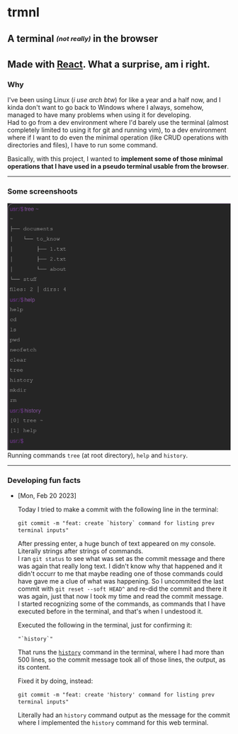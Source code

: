 # trmnl
## A terminal <sub><sup>*(not really)*</sup></sub> in the browser 
Made with [React](https://reactjs.org/). What a surprise, am i
right.  
---
  
### Why
I've been using Linux (*i use arch btw*) for like a year and a half now, and I kinda don't want to go back to Windows where I always, somehow, managed to have many problems when using it for developing.  
Had to go from a dev environment where I'd barely use the terminal (almost completely limited to using it for git and running vim), to a dev environment where if I want to do even the minimal operation (like CRUD operations with directories and files), I have to run some command.  

Basically, with this project, I wanted to **implement some of those minimal operations that I have used in a pseudo terminal usable from the browser**.

---

### Some screenshoots

![Running commands `tree` (at root directory), `help` and `history`](/docs/images/1.png)
Running commands `tree` (at root directory), `help` and `history`.

---

### Developing fun facts
- [Mon, Feb 20 2023]   

    Today I tried to make a commit with the following line in the terminal:
    ```
    git commit -m "feat: create `history` command for listing prev terminal inputs"
    ```
    After pressing enter, a huge bunch of text appeared on my console. Literally strings after strings of commands.  
    I ran `git status` to see what was set as the commit message and there was again that really long text.
    I didn't know why that happened and it didn't occurr to me that maybe reading one of those commands could have gave
    me a clue of what was happening. So I uncommited the last commit with `git reset --soft HEAD^` and re-did the
    commit and there it was again, just that now I took my time and read the commit message.   
    I started recognizing some of the commands, as commands that I have executed before
    in the terminal, and that's when I undestood it.   

    Executed the following in the terminal, just for confirming it:
    ```
    "`history`"
    ```

    That runs the [`history`](https://linuxcommand.org/lc3_man_pages/historyh.html) command in the terminal, where I had more than 500 lines,
    so the commit message took all of those lines, the output, as its content.   

    Fixed it by doing, instead:
    ```
    git commit -m "feat: create 'history' command for listing prev terminal inputs"
    ```

    Literally had an `history` command output as the message for the commit where I implemented the `history` command for this web terminal.

